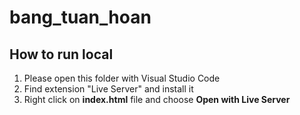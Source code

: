 # bang_tuan_hoan

## How to run local
1. Please open this folder with Visual Studio Code
2. Find extension "Live Server" and install it
3. Right click on <b>index.html</b> file and choose <b>Open with Live Server</b>
